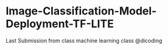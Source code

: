 # Image-Classification-Model-Deployment-TF-LITE
Last Submission from class machine learning class @dicoding 
